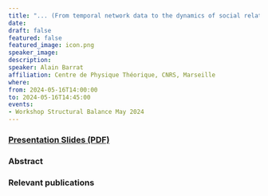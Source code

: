 ```yaml
---
title: "... (From temporal network data to the dynamics of social relationships) ..."
date:
draft: false
featured: false
featured_image: icon.png
speaker_image:
description:
speaker: Alain Barrat 
affiliation: Centre de Physique Théorique, CNRS, Marseille
where:
from: 2024-05-16T14:00:00
to: 2024-05-16T14:45:00
events:
- Workshop Structural Balance May 2024
---
```


### [Presentation Slides (PDF)](xxx.pdf)


### Abstract


### Relevant publications

